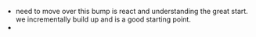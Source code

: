 - need to move over this bump is react and understanding the great start. we incrementally build up and is a good starting point.
- 